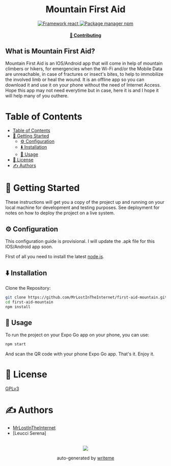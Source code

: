 <div align="center">
<p align="center">
    <h1 align="center">
        Mountain First Aid
    </h1>
    <p align="center"></p>
</p>

<p align="center">
    <a href="https://reactjs.org/" target="_blank">
    <img alt="Framework react" src="https://img.shields.io/badge/framework-react-61dafb?logo=react&labelColor=&logoColor=white&style=flat-square&logoWidth=20">
</a> <a href="https://www.npmjs.com/" target="_blank">
    <img alt="Package manager npm" src="https://img.shields.io/badge/package%20manager-npm-cb3837?logo=npm&labelColor=&logoColor=white&style=flat-square&logoWidth=20">
</a> 
</p>


<div align="center">
    <h4>
        <a href="/CONTRIBUTING.md">
            👥 Contributing
        </a>
    </h4>
</div>
</div>

## What is Mountain First Aid?
Mountain First Aid is an IOS/Android app that will come in help of mountain climbers or hikers, for emergencies when the Wi-Fi and/or the Mobile Data are unreachable, in case of fractures or insect's bites, to help to immobilize the involved limb or heal the wound.
It is an offline app so you can download it and use it on your phone without the need of Internet Access. Hope this app may not need everytime but in case, here it is and I hope it will help many of you outhere.
# Table of Contents
- [Table of Contents](#table-of-contents)
- [🏁 Getting Started ](#getting-started)
  - [⚙️ Configuration ](#configuration)
  - [⬇️ Installation ](#️installation)
  - [🎈 Usage ](#usage)
- [📄 License](#license)
- [✍️ Authors ](#️authors)
# 🏁 Getting Started <a name = "getting-started"></a>

These instructions will get you a copy of the project up and running on your local machine for development and testing purposes. See deployment for notes on how to deploy the project on a live system.

## ⚙️ Configuration <a name="configuration"></a>
This configuration guide is provisional. I will update the .apk file for this IOS/Android app soon.

FIrst of all you need to install the latest [node.js](https://nodejs.org/en/download).


## ⬇️ Installation <a name="installation"></a>
Clone the Repository:
```bash
git clone https://github.com/MrLostInTheInternet/first-aid-mountain.git
cd first-aid-mountain
npm install
```

## 🎈 Usage <a name="usage"></a>
To run the project on your Expo Go app on your phone, you can use:
```bash
npm start
```
And scan the QR code with your phone Expo Go app. That's it. Enjoy it.


# 📄 License <a name="license"></a>
<a href="https://github.com/MrLostInTheInternet/first-aid-mountain/blob/master/LICENSE" target="_blank">
    GPLv3
</a>

# ✍️ Authors <a name="authors"></a>
- [MrLostInTheInternet](https://github.com/MrLostInTheInternet)
- [Leucci Serena]
<p align="center">
<br>
<a href="https://github.com/MrLostInTheInternet/First Aid Mountain/graphs/contributors">
  <img src="https://contrib.rocks/image?repo=MrLostInTheInternet/first-aid-mountain" />
</a>

<p align="center">
auto-generated by <a href="https://github.com/writeme-project/writeme">writeme</a>
</p>
